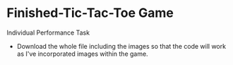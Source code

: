 # Finished-Tic-Tac-Toe Game
Individual Performance Task 

- Download the whole file including the images so that the code will work as I've incorporated images within the game.
